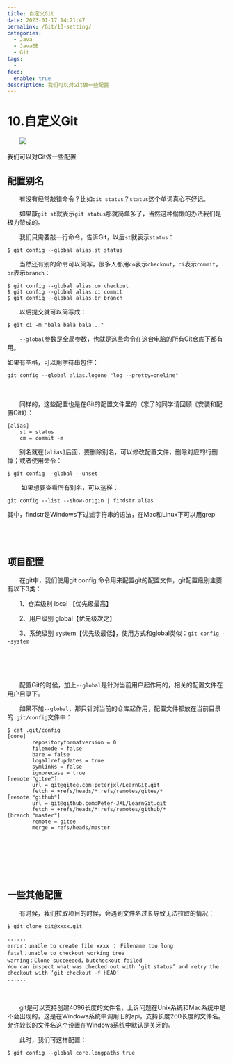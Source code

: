 ```yaml
---
title: 自定义Git
date: 2023-01-17 14:21:47
permalink: /Git/10-setting/
categories:
  - Java
  - JavaEE
  - Git
tags:
  - 
feed:
  enable: true
description: 我们可以对Git做一些配置
---
```




# 10.自定义Git

　　![](https://image.peterjxl.com/blog/64-20230115114549-8g5a30w.png)

我们可以对Git做一些配置

<!-- more -->

## 配置别名

　　有没有经常敲错命令？比如`git status`​？`status`​这个单词真心不好记。

　　如果敲`git st`​就表示`git status`​那就简单多了，当然这种偷懒的办法我们是极力赞成的。

　　我们只需要敲一行命令，告诉Git，以后`st`​就表示`status`​：

```shell
$ git config --global alias.st status
```

　　当然还有别的命令可以简写，很多人都用`co`​表示`checkout`​，`ci`​表示`commit`​，`br`​表示`branch`​：

```shell
$ git config --global alias.co checkout
$ git config --global alias.ci commit
$ git config --global alias.br branch
```

　　以后提交就可以简写成：

```shell
$ git ci -m "bala bala bala..."
```

　　​`--global`​参数是全局参数，也就是这些命令在这台电脑的所有Git仓库下都有用。


如果有空格，可以用字符串包住：

```
git config --global alias.logone "log --pretty=oneline"
```

　　‍

　　同样的，这些配置也是在Git的配置文件里的（忘了的同学请回顾《安装和配置Git》）：

```shell
[alias]
	st = status
	cm = commit -m
```

　　别名就在`[alias]`​后面，要删除别名，可以修改配置文件，删除对应的行删掉；或者使用命令：

```shell
$ git config --global --unset 
```

　　‍
如果想要查看所有别名，可以这样：

```
git config --list --show-origin | findstr alias
```

其中，findstr是Windows下过滤字符串的语法，在Mac和Linux下可以用grep
　　‍

　　‍

## 项目配置

　　在git中，我们使用git config 命令用来配置git的配置文件，git配置级别主要有以下3类：

　　1、仓库级别 local 【优先级最高】

　　2、用户级别 global【优先级次之】

　　3、系统级别 system【优先级最低】，使用方式和global类似：`git config --system`​

　　‍

　　‍

　　配置Git的时候，加上`--global`​是针对当前用户起作用的，相关的配置文件在用户目录下。

　　如果不加`--global`​，那只针对当前的仓库起作用，配置文件都放在当前目录的`.git/config`​文件中：

```shell
$ cat .git/config
[core]
        repositoryformatversion = 0
        filemode = false
        bare = false
        logallrefupdates = true
        symlinks = false
        ignorecase = true
[remote "gitee"]
        url = git@gitee.com:peterjxl/LearnGit.git
        fetch = +refs/heads/*:refs/remotes/gitee/*
[remote "github"]
        url = git@github.com:Peter-JXL/LearnGit.git
        fetch = +refs/heads/*:refs/remotes/github/*
[branch "master"]
        remote = gitee
        merge = refs/heads/master
```

　　‍

　　‍

　　‍

## 一些其他配置

　　有时候，我们拉取项目的时候，会遇到文件名过长导致无法拉取的情况：

```shell
$ git clone git@xxxx.git

......
error：unable to create file xxxx ： Filename too long
fatal：unable to checkout working tree
warning：Clone succeeded，butcheckout failed
You can inspect what was checked out with ‘git status’ and retry the checkout with ‘git checkout -f HEAD’
......
```

　　‍

　　git是可以支持创建4096长度的文件名，上诉问题在Unix系统和Mac系统中是不会出现的，这是在Windows系统中调用旧的api，支持长度260长度的文件名。允许较长的文件名这个设置在Windows系统中默认是关闭的。

　　此时，我们可这样配置：

```shell
$ git config --global core.longpaths true
```

　　‍
